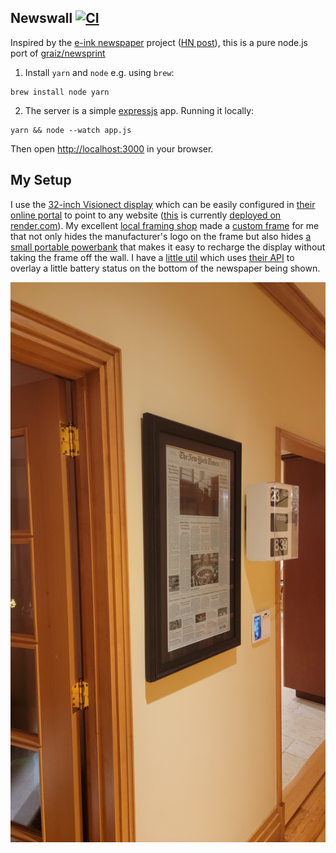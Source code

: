 Newswall [![CI](https://github.com/pathikrit/newswall/actions/workflows/ci.yml/badge.svg)](https://github.com/pathikrit/newswall/actions/workflows/ci.yml)
---
Inspired by the [e-ink newspaper](https://github.com/mmicire/nyt2png) project ([HN post](https://news.ycombinator.com/item?id=26611371)),
this is a pure node.js port of [graiz/newsprint](https://github.com/graiz/newsprint)

1. Install `yarn` and `node` e.g. using `brew`:
```shell
brew install node yarn
```

2. The server is a simple [expressjs](https://expressjs.com/) app. Running it locally:
```shell
yarn && node --watch app.js
```
Then open <http://localhost:3000> in your browser.

My Setup
---
I use the [32-inch Visionect display](https://www.visionect.com/shop/place-play-32/ref/pathikrit/)
which can be easily configured in [their online portal](https://portal.getjoan.com/) to point to any website
([this](http://newswall.onrender.com) is currently [deployed on render.com](https://render.com/docs/deploy-node-express-app)).
My excellent [local framing shop](https://tenaflycamera.business.site/)
made a [custom frame](https://photos.app.goo.gl/SYgRZbz4BgVaxsVg8) for me that not only hides the manufacturer's logo on the frame but also hides [a small portable powerbank](https://www.amazon.com/gp/product/B09VP41M71/ref=ppx_yo_dt_b_asin_title_o00_s00?ie=UTF8&th=1) 
that makes it easy to recharge the display without taking the frame off the wall. 
I have a [little util](https://github.com/pathikrit/node-joan) which uses [their API](https://portal.getjoan.com/api/docs/) to overlay a little battery status on the bottom of the newspaper being shown.

![My Frame](/my_frame.jpg?raw=true)
